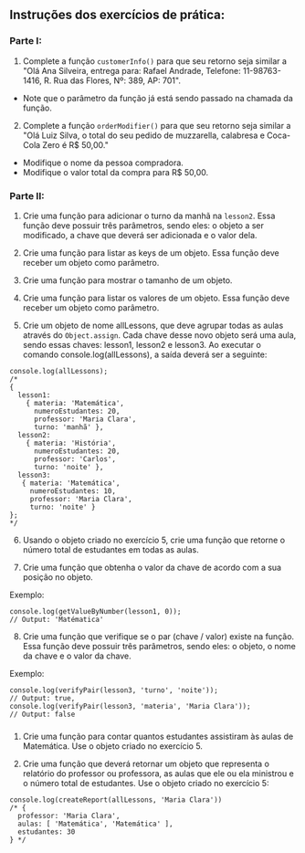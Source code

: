 ## Instruções dos exercícios de prática:

### Parte I:

1. Complete a função `customerInfo()` para que seu retorno seja similar a "Olá Ana Silveira, entrega para: Rafael Andrade, Telefone: 11-98763-1416, R. Rua das Flores, Nº: 389, AP: 701".

 - Note que o parâmetro da função já está sendo passado na chamada da função.

2. Complete a função `orderModifier()` para que seu retorno seja similar a "Olá Luiz Silva, o total do seu pedido de muzzarella, calabresa e Coca-Cola Zero é R$ 50,00."

 - Modifique o nome da pessoa compradora.
 - Modifique o valor total da compra para R$ 50,00.

### Parte II:

1. Crie uma função para adicionar o turno da manhã na `lesson2`. Essa função deve possuir três parâmetros, sendo eles: o objeto a ser modificado, a chave que deverá ser adicionada e o valor dela.

2. Crie uma função para listar as keys de um objeto. Essa função deve receber um objeto como parâmetro.

3. Crie uma função para mostrar o tamanho de um objeto.

4. Crie uma função para listar os valores de um objeto. Essa função deve receber um objeto como parâmetro.

5. Crie um objeto de nome allLessons, que deve agrupar todas as aulas através do `Object.assign`. Cada chave desse novo objeto será uma aula, sendo essas chaves: lesson1, lesson2 e lesson3. Ao executar o comando console.log(allLessons), a saída deverá ser a seguinte:

```
console.log(allLessons);
/*
{
  lesson1:
    { materia: 'Matemática',
      numeroEstudantes: 20,
      professor: 'Maria Clara',
      turno: 'manhã' },
  lesson2:
    { materia: 'História',
      numeroEstudantes: 20,
      professor: 'Carlos',
      turno: 'noite' },
  lesson3:
   { materia: 'Matemática',
     numeroEstudantes: 10,
     professor: 'Maria Clara',
     turno: 'noite' }
};
*/
```

6. Usando o objeto criado no exercício 5, crie uma função que retorne o número total de estudantes em todas as aulas.

7. Crie uma função que obtenha o valor da chave de acordo com a sua posição no objeto.

Exemplo:

    console.log(getValueByNumber(lesson1, 0));
    // Output: 'Matématica'


8. Crie uma função que verifique se o par (chave / valor) existe na função. Essa função deve possuir três parâmetros, sendo eles: o objeto, o nome da chave e o valor da chave.

Exemplo:

    console.log(verifyPair(lesson3, 'turno', 'noite'));
    // Output: true,
    console.log(verifyPair(lesson3, 'materia', 'Maria Clara'));
    // Output: false

###
1. Crie uma função para contar quantos estudantes assistiram às aulas de Matemática. Use o objeto criado no exercício 5.

2. Crie uma função que deverá retornar um objeto que representa o relatório do professor ou professora, as aulas que ele ou ela ministrou e o número total de estudantes. Use o objeto criado no exercício 5:

```
console.log(createReport(allLessons, 'Maria Clara'))
/* {
  professor: 'Maria Clara',
  aulas: [ 'Matemática', 'Matemática' ],
  estudantes: 30
} */
```
